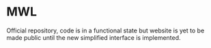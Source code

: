 # MWL
 Official repository, code is in a functional state but website is yet to be made public until the new simplified interface is implemented.
